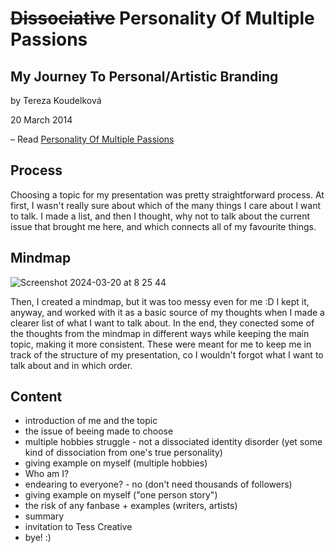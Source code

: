 # ~~Dissociative~~ Personality Of Multiple Passions
## My Journey To Personal/Artistic Branding

by Tereza Koudelková

20 March 2014

– Read [Personality Of Multiple Passions](index.md)

## Process

Choosing a topic for my presentation was pretty straightforward process. At first, I wasn't really sure about which of the many things I care about I want to talk. I made a list, and then I thought, why not to talk about the current issue that brought me here, and which connects all of my favourite things.

## Mindmap

![Screenshot 2024-03-20 at 8 25 44](https://github.com/TessCreative/english-for-designers/assets/149793815/ddff436d-dbc1-4c10-9fed-21c0807f82f8)

Then, I created a mindmap, but it was too messy even for me :D I kept it, anyway, and worked with it as a basic source of my thoughts when I made a clearer list of what I want to talk about. In the end, they conected some of the thoughts from the mindmap in different ways while keeping the main topic, making it more consistent. These were meant for me to keep me in track of the structure of my presentation, co I wouldn't forgot what I want to talk about and in which order.

## Content

- introduction of me and the topic
- the issue of beeing made to choose
- multiple hobbies struggle - not a dissociated identity disorder (yet some kind of dissociation from one's true personality)
- giving example on myself (multiple hobbies)
- Who am I?
- endearing to everyone? - no (don't need thousands of followers)
- giving example on myself ("one person story")
- the risk of any fanbase + examples (writers, artists)
- summary
- invitation to Tess Creative 
- bye! :)
